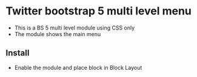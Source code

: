 # Twitter bootstrap 5 multi level menu

- This is a BS 5 multi level module using CSS only
- The module shows the main menu

## Install

- Enable the module and place block in Block Layout
